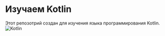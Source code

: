 # Изучаем Kotlin
Этот репозотрий создан для изучения языка программирования Kotlin.
![Kotlin](https://github.com/komil-pro/learn-kotlin/blob/main/img/Kotlin_Icon_small200.png?raw=true)
